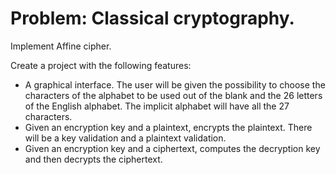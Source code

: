 # Problem: Classical cryptography.

Implement Affine cipher.

Create a project with the following features:
* A graphical interface. The user will be given the possibility to choose the characters of the alphabet to be used out of the blank and the 26 letters of the English alphabet. The implicit alphabet will have all the 27 characters.
* Given an encryption key and a plaintext, encrypts the plaintext. There will be a key validation and a plaintext validation.
* Given an encryption key and a ciphertext, computes the decryption key and then decrypts the ciphertext.
